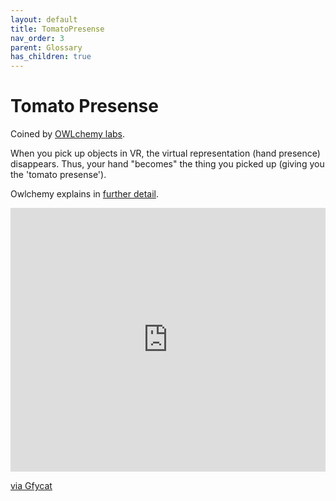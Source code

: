 ```yaml
---
layout: default
title: TomatoPresense
nav_order: 3
parent: Glossary
has_children: true
---
```

# Tomato Presense

Coined by [OWLchemy labs](https://www.owlchemylabs.com/). 

When you pick up objects in VR, the virtual representation (hand presence) disappears. Thus, your hand "becomes" the thing you picked up (giving you the 'tomato presense'). 

Owlchemy explains in [further detail](https://owlchemylabs.com/tomatopresence/).

<div style='position:relative; padding-bottom:calc(75.00% + 44px)'><iframe src='https://gfycat.com/ifr/ScrawnyOldfashionedIndianpalmsquirrel' frameborder='0' scrolling='no' width='100%' height='100%' style='position:absolute;top:0;left:0;' allowfullscreen></iframe></div><p> <a href="https://gfycat.com/scrawnyoldfashionedindianpalmsquirrel">via Gfycat</a></p>